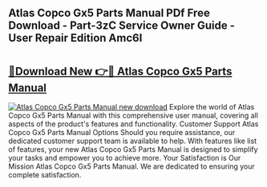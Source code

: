## Atlas Copco Gx5 Parts Manual PDf Free Download - Part-3zC Service Owner Guide - User Repair Edition Amc6I

# <h2><a href="http://bc54904.oget.top/?id=Atlas+Copco+Gx5+Parts+Manual">🔗Download New 👉🔴 Atlas Copco Gx5 Parts Manual</a></h2>

[![Atlas Copco Gx5 Parts Manual new download](https://i.imgur.com/5g1atiW.png)](http://bc54904.oget.top/?id=Atlas+Copco+Gx5+Parts+Manual)
Explore the world of Atlas Copco Gx5 Parts Manual with this comprehensive user manual, covering all aspects of the product's features and functionality. Customer Support Atlas Copco Gx5 Parts Manual Options Should you require assistance, our dedicated customer support team is available to help. With features like list of features, your new Atlas Copco Gx5 Parts Manual is designed to simplify your tasks and empower you to achieve more. Your Satisfaction is Our Mission Atlas Copco Gx5 Parts Manual. We are dedicated to ensuring your complete satisfaction.
